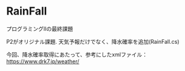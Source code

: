 # RainFall
プログラミングIIの最終課題

P2がオリジナル課題. 
天気予報だけでなく、降水確率を追加(RainFall.cs)

今回、降水確率取得にあたって、参考にしたxmlファイル：https://www.drk7.jp/weather/
